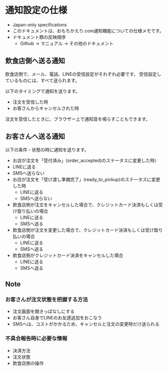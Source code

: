 # 通知設定の仕様

- Japan-only specifications
- このドキュメントは、おもちかえり.com通知機能についての仕様メモです。
- ドキュメント類の反映順序
  - Github → マニュアル → その他のドキュメント

## 飲食店側へ送る通知

飲食店側で、メール、電話、LINEの受信設定がそれぞれ必要です。
受信設定しているものには、すべて送られます。

以下のタイミングで通知を送ります。
- 注文を受信した時
- お客さんからキャンセルされた時

注文を受信したときに、ブラウザー上で通知音を鳴らすこともできます。

## お客さんへ送る通知

以下の条件・状態の時に通知を送ります。

-  お店が注文を「受付済み」(order_accepted)のステータスに変更した時）
  - LINEに送る
  - SMSへ送らない
- お店が注文を「受け渡し準備完了」(ready_to_pickup)のステータスに変更した時
  - LINEに送る
  - SMSへ送らない
- 飲食店側が注文をキャンセルした場合で、クレジットカード決済もしくは受け取り払いの場合
  - LINEに送る
  - SMSへ送る
- 飲食店側が注文を変更した場合で、クレジットカード決済もしくは受け取り払いの場合
  - LINEに送る
  - SMSへ送る
- 飲食店側がクレジットカード決済をキャンセルした場合
  - LINEに送る
  - SMSへ送る

## Note

### お客さんが注文状態を把握する方法
- 注文画面を開きっぱなしにする
- お客さん自身でLINEのお友達追加をおこなう
- SMSへは、コストがかかるため、キャンセルと注文の変更時だけ送られる

### 不具合報告時に必要な情報
- 決済方法
- 注文状態
- 飲食店側の操作
